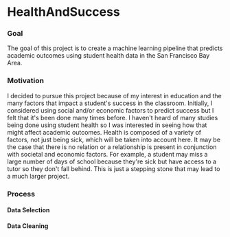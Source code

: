 # HealthAndSuccess

### Goal
The goal of this project is to create a machine learning pipeline that predicts academic outcomes using student health data in the San Francisco Bay Area.

### Motivation
I decided to pursue this project because of my interest in education and the many factors that impact a student's success in the classroom. Initially, I considered using social and/or economic factors to predict success but I felt that it's been done many times before. I haven't heard of many studies being done using student health so I was interested in seeing how that might affect academic outcomes. Health is composed of a variety of factors, not just being sick, which will be taken into account here. It may be the case that there is no relation or a relationship is present in conjunction with societal and economic factors. For example, a student may miss a large number of days of school because they're sick but have access to a tutor so they don't fall behind. This is just a stepping stone that may lead to a much larger project.

### Process
#### Data Selection


#### Data Cleaning
